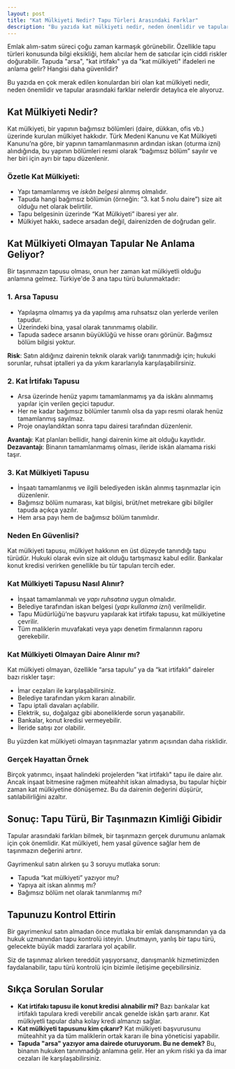 ```yaml
---
layout: post
title: "Kat Mülkiyeti Nedir? Tapu Türleri Arasındaki Farklar"
description: "Bu yazıda kat mülkiyeti nedir, neden önemlidir ve tapular arasındaki farklar nelerdir sorularını detaylıca ele alıyoruz."
---
```


Emlak alım-satım süreci çoğu zaman karmaşık görünebilir. Özellikle tapu türleri konusunda bilgi eksikliği, hem alıcılar hem de satıcılar için ciddi riskler doğurabilir. Tapuda "arsa", "kat irtifakı" ya da "kat mülkiyeti" ifadeleri ne anlama gelir? Hangisi daha güvenlidir?

Bu yazıda en çok merak edilen konulardan biri olan kat mülkiyeti nedir, neden önemlidir ve tapular arasındaki farklar nelerdir detaylıca ele alıyoruz.

## Kat Mülkiyeti Nedir?

Kat mülkiyeti, bir yapının bağımsız bölümleri (daire, dükkan, ofis vb.) üzerinde kurulan mülkiyet hakkıdır. Türk Medeni Kanunu ve Kat Mülkiyeti Kanunu’na göre, bir yapının tamamlanmasının ardından iskan (oturma izni) alındığında, bu yapının bölümleri resmi olarak “bağımsız bölüm” sayılır ve her biri için ayrı bir tapu düzenlenir.

### Özetle Kat Mülkiyeti:

- Yapı tamamlanmış ve *iskân belgesi* alınmış olmalıdır.
- Tapuda hangi bağımsız bölümün (örneğin: “3. kat 5 nolu daire”) size ait olduğu net olarak belirtilir.
- Tapu belgesinin üzerinde “Kat Mülkiyeti” ibaresi yer alır.
- Mülkiyet hakkı, sadece arsadan değil, dairenizden de doğrudan gelir.

## Kat Mülkiyeti Olmayan Tapular Ne Anlama Geliyor?

Bir taşınmazın tapusu olması, onun her zaman kat mülkiyetli olduğu anlamına gelmez. Türkiye'de 3 ana tapu türü bulunmaktadır:

### 1. Arsa Tapusu

- Yapılaşma olmamış ya da yapılmış ama ruhsatsız olan yerlerde verilen tapudur.
- Üzerindeki bina, yasal olarak tanınmamış olabilir.
- Tapuda sadece arsanın büyüklüğü ve hisse oranı görünür. Bağımsız bölüm bilgisi yoktur.

**Risk**: Satın aldığınız dairenin teknik olarak varlığı tanınmadığı için; hukuki sorunlar, ruhsat iptalleri ya da yıkım kararlarıyla karşılaşabilirsiniz.

### 2. Kat İrtifakı Tapusu

- Arsa üzerinde henüz yapımı tamamlanmamış ya da iskânı alınmamış yapılar için verilen geçici tapudur.
- Her ne kadar bağımsız bölümler tanımlı olsa da yapı resmi olarak henüz tamamlanmış sayılmaz.
- Proje onaylandıktan sonra tapu dairesi tarafından düzenlenir.

**Avantajı**: Kat planları bellidir, hangi dairenin kime ait olduğu kayıtlıdır. <br>
**Dezavantajı**: Binanın tamamlanmamış olması, ileride iskân alamama riski taşır.

### 3. Kat Mülkiyeti Tapusu

- İnşaatı tamamlanmış ve ilgili belediyeden iskân alınmış taşınmazlar için düzenlenir.
- Bağımsız bölüm numarası, kat bilgisi, brüt/net metrekare gibi bilgiler tapuda açıkça yazılır.
- Hem arsa payı hem de bağımsız bölüm tanımlıdır.

### Neden En Güvenlisi?

Kat mülkiyeti tapusu, mülkiyet hakkının en üst düzeyde tanındığı tapu türüdür. Hukuki olarak evin size ait olduğu tartışmasız kabul edilir. Bankalar konut kredisi verirken genellikle bu tür tapuları tercih eder.

### Kat Mülkiyeti Tapusu Nasıl Alınır?

- İnşaat tamamlanmalı ve *yapı ruhsatına* uygun olmalıdır.
- Belediye tarafından iskan belgesi (*yapı kullanma izni*) verilmelidir.
- Tapu Müdürlüğü’ne başvuru yapılarak kat irtifakı tapusu, kat mülkiyetine çevrilir.
- Tüm maliklerin muvafakati veya yapı denetim firmalarının raporu gerekebilir.

### Kat Mülkiyeti Olmayan Daire Alınır mı?

Kat mülkiyeti olmayan, özellikle “arsa tapulu” ya da “kat irtifaklı” daireler bazı riskler taşır:

- İmar cezaları ile karşılaşabilirsiniz.
- Belediye tarafından yıkım kararı alınabilir.
- Tapu iptali davaları açılabilir.
- Elektrik, su, doğalgaz gibi aboneliklerde sorun yaşanabilir.
- Bankalar, konut kredisi vermeyebilir.
- İleride satışı zor olabilir.

Bu yüzden kat mülkiyeti olmayan taşınmazlar yatırım açısından daha risklidir.

### Gerçek Hayattan Örnek

Birçok yatırımcı, inşaat halindeki projelerden "kat irtifaklı" tapu ile daire alır. Ancak inşaat bitmesine rağmen müteahhit iskan almadıysa, bu tapular hiçbir zaman kat mülkiyetine dönüşemez. Bu da dairenin değerini düşürür, satılabilirliğini azaltır.

## Sonuç: Tapu Türü, Bir Taşınmazın Kimliği Gibidir

Tapular arasındaki farkları bilmek, bir taşınmazın gerçek durumunu anlamak için çok önemlidir. Kat mülkiyeti, hem yasal güvence sağlar hem de taşınmazın değerini artırır.

Gayrimenkul satın alırken şu 3 soruyu mutlaka sorun:

- Tapuda “kat mülkiyeti” yazıyor mu?
- Yapıya ait iskan alınmış mı?
- Bağımsız bölüm net olarak tanımlanmış mı?

## Tapunuzu Kontrol Ettirin

Bir gayrimenkul satın almadan önce mutlaka bir emlak danışmanından ya da hukuk uzmanından tapu kontrolü isteyin. Unutmayın, yanlış bir tapu türü, gelecekte büyük maddi zararlara yol açabilir.

Siz de taşınmaz alırken tereddüt yaşıyorsanız, danışmanlık hizmetimizden faydalanabilir, tapu türü kontrolü için bizimle iletişime geçebilirsiniz.

## Sıkça Sorulan Sorular

- **Kat irtifakı tapusu ile konut kredisi alınabilir mi?** Bazı bankalar kat irtifaklı tapulara kredi verebilir ancak genelde iskân şartı aranır. Kat mülkiyetli tapular daha kolay kredi almanızı sağlar.
- **Kat mülkiyeti tapusunu kim çıkarır?** Kat mülkiyeti başvurusunu müteahhit ya da tüm maliklerin ortak kararı ile bina yöneticisi yapabilir.
- **Tapuda "arsa" yazıyor ama dairede oturuyorum. Bu ne demek?** Bu, binanın hukuken tanınmadığı anlamına gelir. Her an yıkım riski ya da imar cezaları ile karşılaşabilirsiniz.